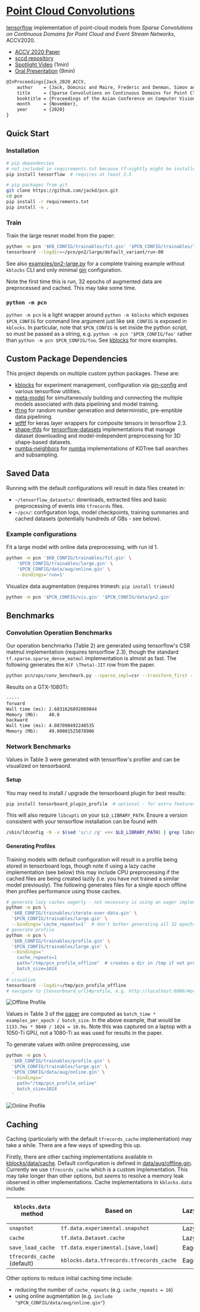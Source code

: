 # [Point Cloud Convolutions](https://github.com/jackd/pcn)

[tensorflow](https://tensorflow.org) implementation of point-cloud models from _Sparse Convolutions on Continuous Domains for
Point Cloud and Event Stream Networks_, ACCV2020.

- [ACCV 2020 Paper](paper)
- [sccd repository](https://github.com/jackd/sccd)
- [Spotlight Video](https://youtu.be/OihcDbfT1ks) (1min)
- [Oral Presentation](https://youtu.be/26GDhWfU280) (9min)

```tex
@InProceedings{Jack_2020_ACCV,
    author    = {Jack, Dominic and Maire, Frederic and Denman, Simon and Eriksson, Anders},
    title     = {Sparse Convolutions on Continuous Domains for Point Cloud and Event Stream Networks},
    booktitle = {Proceedings of the Asian Conference on Computer Vision (ACCV)},
    month     = {November},
    year      = {2020}
}
```

## Quick Start

### Installation

```bash
# pip dependencies
# not included in requirements.txt because tf-nightly might be installed
pip install tensorflow  # requires at least 2.3

# pip packages from git
git clone https://github.com/jackd/pcn.git
cd pcn
pip install -r requirements.txt
pip install -e .
```

### Train

Train the large resnet model from the paper:

```bash
python -m pcn '$KB_CONFIG/trainables/fit.gin' '$PCN_CONFIG/trainables/large.gin'
tensorboard --logdir=~/pcn/pn2/large/default_variant/run-00
```

See also [examples/pn2-large.py](examples/pn2-large.py) for a complete training example without `kblocks` CLI and only minimal [gin](gin-config) configuration.

Note the first time this is run, 32 epochs of augmented data are preprocessed and cached. This may take some time.

### `python -m pcn`

`python -m pcn` is a light wrapper around `python -m kblocks` which exposes `$PCN_CONFIG` for command line argument just like `$KB_CONFIG` is exposed in `kblocks`. In particular, note that `$PCN_CONFIG` is set inside the python script, so must be passed as a string, e.g. `python -m pcn '$PCN_CONFIG/foo'` rather than `python -m pcn $PCN_CONFIG/foo`. See [kblocks](kblocks) for more examples.

## Custom Package Dependencies

This project depends on multiple custom python packages. These are:

- [kblocks](kblocks) for experiment management, configuration via [gin-config](gin-config) and various tensorflow utilities.
- [meta-model](https://github.com/jackd/meta-model) for simultaneously building and connecting the multiple models associated with data pipelining and model training.
- [tfrng](https://github.com/jackd/tfrng) for random number generation and deterministic, pre-emptible data pipelining.
- [wtftf](https://github.com/jackd/wtftf) for keras layer wrappers for composite tensors in tensorflow 2.3.
- [shape-tfds](https://github.com/jackd/shape-tfds) for [tensorflow-datasets](https://github.com/tensorflow/datasets) implementations that manage dataset downloading and model-independent preprocessing for 3D shape-based datasets.
- [numba-neighbors](https://github.com/jackd/numba-neighbors) for [numba](https://github.com/numba/numba) implementations of KDTree ball searches and subsampling.

## Saved Data

Running with the default configurations will result in data files created in:

- `~/tensorflow_datasets/`: downloads, extracted files and basic preprocessing of events into `tfrecords` files.
- `~/pcn/`: configuration logs, model checkpoints, training summaries and cached datasets (potentially hundreds of GBs - see below).

### Example configurations

Fit a large model with online data preprocessing, with run id 1.

```bash
python -m pcn '$KB_CONFIG/trainables/fit.gin' \
    '$PCN_CONFIG/trainables/large.gin' \
    '$PCN_CONFIG/data/aug/online.gin' \
    --bindings='run=1'
```

Visualize data augmentation (requires trimesh: `pip install trimesh`)

```bash
python -m pcn '$PCN_CONFIG/vis.gin' '$PCN_CONFIG/data/pn2.gin'
```

## Benchmarks

### Convolution Operation Benchmarks

Our operation benchmarks (Table 2) are generated using tensorflow's CSR matmul implementation (requires tensorflow 2.3), though the standard `tf.sparse.sparse_dense_matmul` implementation is almost as fast. The following generates the `N(F \Theta)-JIT` row from the paper.

```bash
python pcn/ops/conv_benchmark.py --sparse_impl=csr --transform_first --jit
```

Results on a GTX-1080Ti:

```txt
-----
forward
Wall time (ms): 2.6831626892089844
Memory (Mb):    40.0
backward
Wall time (ms): 4.087090492248535
Memory (Mb):    49.00001525878906
```

### Network Benchmarks

Values in Table 3 were generated with tensorflow's profiler and can be visualized on tensorbaord.

#### Setup

You may need to install / upgrade the tensorboard plugin for best results:

```bash
pip install tensorboard_plugin_profile  # optional - for extra features
```

This will also require `libcupti` on your `$LD_LIBRARY_PATH`. Ensure a version consistent with your tensorflow installation can be found with

```bash
/sbin/ldconfig -N -v $(sed 's/:/ /g' <<< $LD_LIBRARY_PATH) | grep libcupti
```

#### Generating Profiles

Training models with default configuration will result in a profile being stored in tensorboard logs, though note if using a lazy cache implementation (see below) this may include CPU preprocessing if the cached files are being created lazily (i.e. you have not trained a similar model previously). The following generates files for a single epoch offline then profiles performance using those caches.

```bash
# generate lazy caches eagerly - not necessary is using an eager implementation
python -m pcn \
  '$KB_CONFIG/trainables/iterate-over-data.gin' \
  '$PCN_CONFIG/trainables/large.gin' \
  --bindings='cache_repeats=1'  # don't bother generating all 32 epochs
# generate profile
python -m pcn \
  '$KB_CONFIG/trainables/profile.gin' \
  '$PCN_CONFIG/trainables/large.gin' \
  --bindings='
    cache_repeats=1
    path="/tmp/pcn_profile_offline"  # creates a dir in /tmp if not provided
    batch_size=1024
  '
# visualize
tensorboard --logdir=/tmp/pcn_profile_offline
# navigate to {tensorboard_url}#profile, e.g. http://localhost:6006/#profile
```

![Offline Profile](images/profiles/offline.png)

Values in Table 3 of the [paper](paper) are computed as `batch_time * examples_per_epoch / batch_size`. In the above example, that would be `1133.7ms * 9840 / 1024 = 10.9s`. Note this was captured on a laptop with a 1050-Ti GPU, not a 1080-Ti as was used for results in the paper.

To generate values with online preprocessing, use

```bash
python -m pcn \
  '$KB_CONFIG/trainables/profile.gin' \
  '$PCN_CONFIG/trainables/large.gin' \
  '$PCN_CONFIG/data/aug/online.gin' \
  --bindings='
    path="/tmp/pcn_profile_online"
    batch_size=1024
  '
```

![Online Profile](images/profiles/online.png)

## Caching

Caching (particularly with the default `tfrecords_cache` implementation) may take a while. There are a few ways of speeding this up.

Firstly, there are other caching implementations available in [kblocks/data/cache](https://github.com/jackd/kblocks/blob/master/kblocks/data/cache.py). Default configuration is defined in [data/aug/offline.gin](pcn/configs/data/aug/offline.gin). Currently we use `tfrecords_cache` which is a custom implementation. This may take longer than other options, but _seems_ to resolve a memory leak observed in other implementations. Cache implementations in `kblocks.data` include:

| `kblocks.data` method       | Based on                                 | Lazy/Eager | Supports Compression | Possible memory leak |
|---------------------------- |------------------------------------------|------------|----------------------|----------------------|
| `snapshot`                  | `tf.data.experimental.snapshot`          | Lazy       | [x]                  | [x]                  |
| `cache`                     | `tf.data.Dataset.cache`                  | Lazy       | []                   | []                   |
| `save_load_cache`           | `tf.data.experimental.[save,load]`       | Eager      | [x]                  | [x]                  |
| `tfrecords_cache` (default) | `kblocks.data.tfrecords.tfrecords_cache` | Eager      | [x]                  | []                   |

Other options to reduce initial caching time include:

- reducing the number of `cache_repeats` (e.g. `cache_repeats = 16`)
- using online augmentation (e.g. `include "$PCN_CONFIG/data/aug/online.gin"`)

[paper]: https://openaccess.thecvf.com/content/ACCV2020/html/Jack_Sparse_Convolutions_on_Continuous_Domains_for_Point_Cloud_and_Event_ACCV_2020_paper.html
[kblocks]: https://github.com/jackd/kblocks
[gin-config]: https://github.com/google/gin-config
